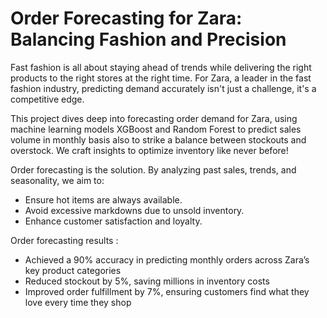 # Order Forecasting for Zara: Balancing Fashion and Precision

Fast fashion is all about staying ahead of trends while delivering the right products to the right stores at the right time. For Zara, a leader in the fast fashion industry, predicting demand accurately isn't just a challenge, it's a competitive edge.

This project dives deep into forecasting order demand for Zara, using machine learning models XGBoost and Random Forest to predict sales volume in monthly basis also to strike a balance between stockouts and overstock. We craft insights to optimize inventory like never before!

Order forecasting is the solution. By analyzing past sales, trends, and seasonality, we aim to:
- Ensure hot items are always available.
- Avoid excessive markdowns due to unsold inventory.
- Enhance customer satisfaction and loyalty.

Order forecasting results :
- Achieved a 90% accuracy in predicting monthly orders across Zara’s key product categories
- Reduced stockout by 5%, saving millions in inventory costs
- Improved order fulfillment by 7%, ensuring customers find what they love every time they shop
